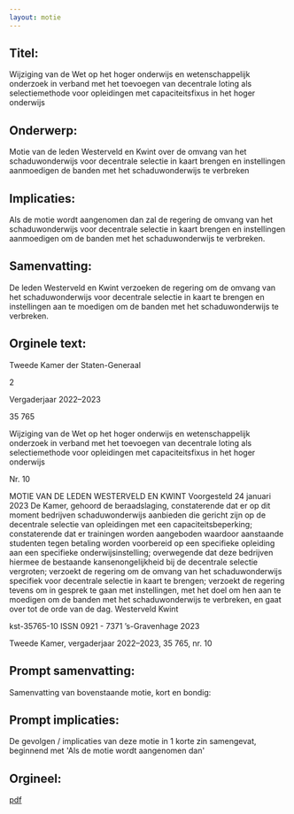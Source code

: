 ```yaml
---
layout: motie
---
```

## Titel:
Wijziging van de Wet op het hoger onderwijs en wetenschappelijk onderzoek in verband met het toevoegen van decentrale loting als selectiemethode voor opleidingen met capaciteitsfixus in het hoger onderwijs
## Onderwerp:
Motie van de leden Westerveld en Kwint over de omvang van het schaduwonderwijs voor decentrale selectie in kaart brengen en instellingen aanmoedigen de banden met het schaduwonderwijs te verbreken
## Implicaties:

Als de motie wordt aangenomen dan zal de regering de omvang van het schaduwonderwijs voor decentrale selectie in kaart brengen en instellingen aanmoedigen om de banden met het schaduwonderwijs te verbreken.
## Samenvatting:

De leden Westerveld en Kwint verzoeken de regering om de omvang van het schaduwonderwijs voor decentrale selectie in kaart te brengen en instellingen aan te moedigen om de banden met het schaduwonderwijs te verbreken.
## Orginele text:


Tweede Kamer der Staten-Generaal

2

Vergaderjaar 2022–2023

35 765

Wijziging van de Wet op het hoger onderwijs en
wetenschappelijk onderzoek in verband met het
toevoegen van decentrale loting als
selectiemethode voor opleidingen met
capaciteitsfixus in het hoger onderwijs

Nr. 10

MOTIE VAN DE LEDEN WESTERVELD EN KWINT
Voorgesteld 24 januari 2023
De Kamer,
gehoord de beraadslaging,
constaterende dat er op dit moment bedrijven schaduwonderwijs
aanbieden die gericht zijn op de decentrale selectie van opleidingen met
een capaciteitsbeperking;
constaterende dat er trainingen worden aangeboden waardoor
aanstaande studenten tegen betaling worden voorbereid op een specifieke opleiding aan een specifieke onderwijsinstelling;
overwegende dat deze bedrijven hiermee de bestaande kansenongelijkheid bij de decentrale selectie vergroten;
verzoekt de regering om de omvang van het schaduwonderwijs specifiek
voor decentrale selectie in kaart te brengen;
verzoekt de regering tevens om in gesprek te gaan met instellingen, met
het doel om hen aan te moedigen om de banden met het schaduwonderwijs te verbreken,
en gaat over tot de orde van de dag.
Westerveld
Kwint

kst-35765-10
ISSN 0921 - 7371
’s-Gravenhage 2023

Tweede Kamer, vergaderjaar 2022–2023, 35 765, nr. 10


## Prompt samenvatting:
Samenvatting van bovenstaande motie, kort en bondig:


## Prompt implicaties:
De gevolgen / implicaties van deze motie in 1 korte zin samengevat, beginnend met 'Als de motie wordt aangenomen dan' 

## Orgineel:
[pdf](https://gegevensmagazijn.tweedekamer.nl/OData/v4/2.0/Document(c0758cd6-4292-4c6c-b5f2-833ff5f98cfe)/resource)

